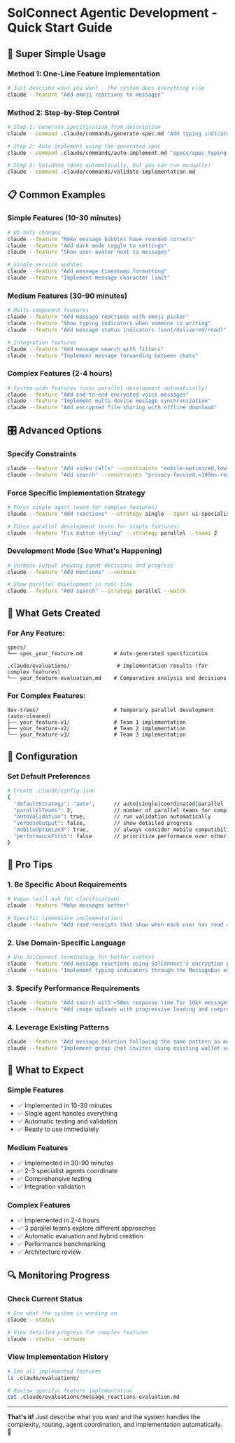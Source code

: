 # SolConnect Agentic Development - Quick Start Guide

## 🚀 Super Simple Usage

### Method 1: One-Line Feature Implementation
```bash
# Just describe what you want - the system does everything else
claude --feature "Add emoji reactions to messages"
```

### Method 2: Step-by-Step Control
```bash
# Step 1: Generate specification from description
claude --command .claude/commands/generate-spec.md "Add typing indicators"

# Step 2: Auto-implement using the generated spec  
claude --command .claude/commands/auto-implement.md "specs/spec_typing_indicators.md"

# Step 3: Validate (done automatically, but you can run manually)
claude --command .claude/commands/validate-implementation.md
```

## 📋 Common Examples

### Simple Features (10-30 minutes)
```bash
# UI-only changes
claude --feature "Make message bubbles have rounded corners"
claude --feature "Add dark mode toggle to settings"
claude --feature "Show user avatar next to messages"

# Single service updates
claude --feature "Add message timestamp formatting"
claude --feature "Implement message character limit"
```

### Medium Features (30-90 minutes)  
```bash
# Multi-component features
claude --feature "Add message reactions with emoji picker"
claude --feature "Show typing indicators when someone is writing"
claude --feature "Add message status indicators (sent/delivered/read)"

# Integration features
claude --feature "Add message search with filters"
claude --feature "Implement message forwarding between chats"
```

### Complex Features (2-4 hours)
```bash
# System-wide features (uses parallel development automatically)
claude --feature "Add end-to-end encrypted voice messages"
claude --feature "Implement multi-device message synchronization" 
claude --feature "Add encrypted file sharing with offline download"
```

## 🎛️ Advanced Options

### Specify Constraints
```bash
claude --feature "Add video calls" --constraints "mobile-optimized,low-bandwidth"
claude --feature "Add search" --constraints "privacy-focused,<100ms-response"
```

### Force Specific Implementation Strategy
```bash
# Force single agent (even for complex features)
claude --feature "Add reactions" --strategy single --agent ui-specialist

# Force parallel development (even for simple features) 
claude --feature "Fix button styling" --strategy parallel --teams 2
```

### Development Mode (See What's Happening)
```bash
# Verbose output showing agent decisions and progress
claude --feature "Add mentions" --verbose

# Show parallel development in real-time
claude --feature "Add search" --strategy parallel --watch
```

## 📁 What Gets Created

### For Any Feature:
```
specs/
└── spec_your_feature.md          # Auto-generated specification

.claude/evaluations/               # Implementation results (for complex features)
└── your_feature-evaluation.md    # Comparative analysis and decisions
```

### For Complex Features:
```
dev-trees/                        # Temporary parallel development (auto-cleaned)
├── your_feature-v1/              # Team 1 implementation  
├── your_feature-v2/              # Team 2 implementation
└── your_feature-v3/              # Team 3 implementation
```

## 🔧 Configuration

### Set Default Preferences
```bash
# Create .claude/config.json
{
  "defaultStrategy": "auto",      // auto|single|coordinated|parallel
  "parallelTeams": 3,             // number of parallel teams for complex features
  "autoValidation": true,         // run validation automatically
  "verboseOutput": false,         // show detailed progress
  "mobileOptimized": true,        // always consider mobile compatibility
  "performanceFirst": false       // prioritize performance over other factors
}
```

## 🎯 Pro Tips

### 1. Be Specific About Requirements
```bash
# Vague (will ask for clarification)
claude --feature "Make messages better"

# Specific (immediate implementation)
claude --feature "Add read receipts that show when each user has read a message"
```

### 2. Use Domain-Specific Language
```bash
# Use SolConnect terminology for better context
claude --feature "Add message reactions using SolConnect's encryption pipeline"
claude --feature "Implement typing indicators through the MessageBus event system"
```

### 3. Specify Performance Requirements
```bash
claude --feature "Add search with <50ms response time for 10k+ messages"
claude --feature "Add image uploads with progressive loading and compression"
```

### 4. Leverage Existing Patterns
```bash
claude --feature "Add message deletion following the same pattern as message editing"
claude --feature "Implement group chat invites using existing wallet verification"
```

## 🚨 What to Expect

### Simple Features
- ✅ Implemented in 10-30 minutes
- ✅ Single agent handles everything
- ✅ Automatic testing and validation
- ✅ Ready to use immediately

### Medium Features  
- ✅ Implemented in 30-90 minutes
- ✅ 2-3 specialist agents coordinate
- ✅ Comprehensive testing
- ✅ Integration validation

### Complex Features
- ✅ Implemented in 2-4 hours
- ✅ 3 parallel teams explore different approaches
- ✅ Automatic evaluation and hybrid creation
- ✅ Performance benchmarking
- ✅ Architecture review

## 🔍 Monitoring Progress

### Check Current Status
```bash
# See what the system is working on
claude --status

# View detailed progress for complex features
claude --status --verbose
```

### View Implementation History
```bash
# See all implemented features
ls .claude/evaluations/

# Review specific feature implementation
cat .claude/evaluations/message_reactions-evaluation.md
```

---

**That's it!** Just describe what you want and the system handles the complexity, routing, agent coordination, and implementation automatically. 🎉